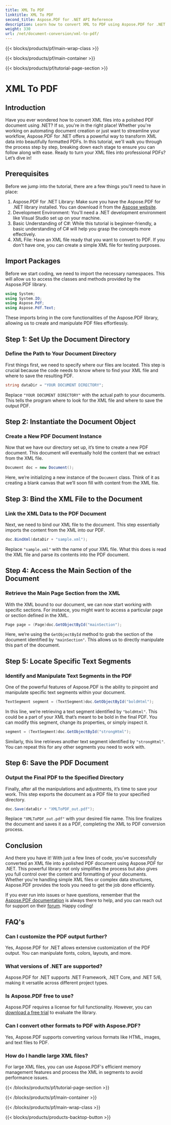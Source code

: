```yaml
---
title: XML To PDF
linktitle: XML To PDF
second_title: Aspose.PDF for .NET API Reference
description: Learn how to convert XML to PDF using Aspose.PDF for .NET in this comprehensive step-by-step tutorial, complete with code examples and detailed explanations.
weight: 330
url: /net/document-conversion/xml-to-pdf/
---
```


{{< blocks/products/pf/main-wrap-class >}}

{{< blocks/products/pf/main-container >}}

{{< blocks/products/pf/tutorial-page-section >}}

# XML To PDF

## Introduction

Have you ever wondered how to convert XML files into a polished PDF document using .NET? If so, you're in the right place! Whether you're working on automating document creation or just want to streamline your workflow, Aspose.PDF for .NET offers a powerful way to transform XML data into beautifully formatted PDFs. In this tutorial, we'll walk you through the process step by step, breaking down each stage to ensure you can follow along with ease. Ready to turn your XML files into professional PDFs? Let’s dive in!

## Prerequisites

Before we jump into the tutorial, there are a few things you'll need to have in place:

1. Aspose.PDF for .NET Library: Make sure you have the Aspose.PDF for .NET library installed. You can download it from the [Aspose website](https://releases.aspose.com/pdf/net/).
2. Development Environment: You'll need a .NET development environment like Visual Studio set up on your machine.
3. Basic Understanding of C#: While this tutorial is beginner-friendly, a basic understanding of C# will help you grasp the concepts more effectively.
4. XML File: Have an XML file ready that you want to convert to PDF. If you don't have one, you can create a simple XML file for testing purposes.

## Import Packages

Before we start coding, we need to import the necessary namespaces. This will allow us to access the classes and methods provided by the Aspose.PDF library.

```csharp
using System;
using System.IO;
using Aspose.Pdf;
using Aspose.Pdf.Text;
```

These imports bring in the core functionalities of the Aspose.PDF library, allowing us to create and manipulate PDF files effortlessly.

## Step 1: Set Up the Document Directory

### Define the Path to Your Document Directory

First things first, we need to specify where our files are located. This step is crucial because the code needs to know where to find your XML file and where to save the resulting PDF.

```csharp
string dataDir = "YOUR DOCUMENT DIRECTORY";
```

Replace `"YOUR DOCUMENT DIRECTORY"` with the actual path to your documents. This tells the program where to look for the XML file and where to save the output PDF.

## Step 2: Instantiate the Document Object

### Create a New PDF Document Instance

Now that we have our directory set up, it’s time to create a new PDF document. This document will eventually hold the content that we extract from the XML file.

```csharp
Document doc = new Document();
```

Here, we’re initializing a new instance of the `Document` class. Think of it as creating a blank canvas that we’ll soon fill with content from the XML file.

## Step 3: Bind the XML File to the Document

### Link the XML Data to the PDF Document

Next, we need to bind our XML file to the document. This step essentially imports the content from the XML into our PDF.

```csharp
doc.BindXml(dataDir + "sample.xml");
```

Replace `"sample.xml"` with the name of your XML file. What this does is read the XML file and parse its contents into the PDF document.

## Step 4: Access the Main Section of the Document

### Retrieve the Main Page Section from the XML

With the XML bound to our document, we can now start working with specific sections. For instance, you might want to access a particular page or section defined in the XML.

```csharp
Page page = (Page)doc.GetObjectById("mainSection");
```

Here, we’re using the `GetObjectById` method to grab the section of the document identified by `"mainSection"`. This allows us to directly manipulate this part of the document.

## Step 5: Locate Specific Text Segments

### Identify and Manipulate Text Segments in the PDF

One of the powerful features of Aspose.PDF is the ability to pinpoint and manipulate specific text segments within your document.

```csharp
TextSegment segment = (TextSegment)doc.GetObjectById("boldHtml");
```

In this line, we’re retrieving a text segment identified by `"boldHtml"`. This could be a part of your XML that’s meant to be bold in the final PDF. You can modify this segment, change its properties, or simply inspect it.

```csharp
segment = (TextSegment)doc.GetObjectById("strongHtml");
```

Similarly, this line retrieves another text segment identified by `"strongHtml"`. You can repeat this for any other segments you need to work with.

## Step 6: Save the PDF Document

### Output the Final PDF to the Specified Directory

Finally, after all the manipulations and adjustments, it’s time to save your work. This step exports the document as a PDF file to your specified directory.

```csharp
doc.Save(dataDir + "XMLToPDF_out.pdf");
```

Replace `"XMLToPDF_out.pdf"` with your desired file name. This line finalizes the document and saves it as a PDF, completing the XML to PDF conversion process.

## Conclusion

And there you have it! With just a few lines of code, you’ve successfully converted an XML file into a polished PDF document using Aspose.PDF for .NET. This powerful library not only simplifies the process but also gives you full control over the content and formatting of your documents. Whether you're handling simple XML files or complex data structures, Aspose.PDF provides the tools you need to get the job done efficiently.

If you ever run into issues or have questions, remember that the [Aspose.PDF documentation](https://reference.aspose.com/pdf/net/) is always there to help, and you can reach out for support on their [forum](https://forum.aspose.com/c/pdf/10). Happy coding!

## FAQ's

### Can I customize the PDF output further?
Yes, Aspose.PDF for .NET allows extensive customization of the PDF output. You can manipulate fonts, colors, layouts, and more.

### What versions of .NET are supported?
Aspose.PDF for .NET supports .NET Framework, .NET Core, and .NET 5/6, making it versatile across different project types.

### Is Aspose.PDF free to use?
Aspose.PDF requires a license for full functionality. However, you can [download a free trial](https://releases.aspose.com/) to evaluate the library.

### Can I convert other formats to PDF with Aspose.PDF?
Yes, Aspose.PDF supports converting various formats like HTML, images, and text files to PDF.

### How do I handle large XML files?
For large XML files, you can use Aspose.PDF's efficient memory management features and process the XML in segments to avoid performance issues.

{{< /blocks/products/pf/tutorial-page-section >}}

{{< /blocks/products/pf/main-container >}}

{{< /blocks/products/pf/main-wrap-class >}}

{{< blocks/products/products-backtop-button >}}
